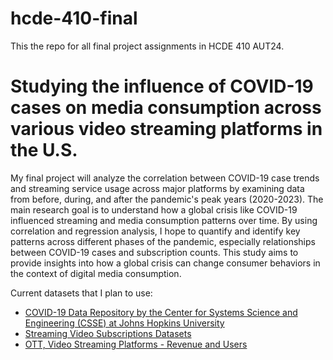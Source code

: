 # hcde-410-final
This the repo for all final project assignments in HCDE 410 AUT24.

# Studying the influence of COVID-19 cases on media consumption across various video streaming platforms in the U.S.

My final project will analyze the correlation between COVID-19 case trends and streaming service usage across major platforms by examining data from before, during, and after the pandemic's peak years (2020-2023). The main research goal is to understand how a global crisis like COVID-19 influenced streaming and media consumption patterns over time. By using correlation and regression analysis, I hope to quantify and identify key patterns across different phases of the pandemic, especially relationships between COVID-19 cases and subscription counts. This study aims to provide insights into how a global crisis can change consumer behaviors in the context of digital media consumption.

Current datasets that I plan to use:
* [COVID-19 Data Repository by the Center for Systems Science and Engineering (CSSE) at Johns Hopkins University](https://github.com/CSSEGISandData/COVID-19)
* [Streaming Video Subscriptions Datasets](https://www.kaggle.com/datasets/keremkarayaz/streaming-video-subscriptions-datasets)
* [OTT, Video Streaming Platforms - Revenue and Users](https://www.kaggle.com/datasets/azminetoushikwasi/ott-video-streaming-platforms-revenue-and-users/data)

